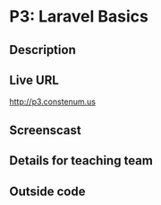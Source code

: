 # P3: Laravel Basics

## Description


## Live URL
<http://p3.constenum.us>

## Screenscast


## Details for teaching team


## Outside code
